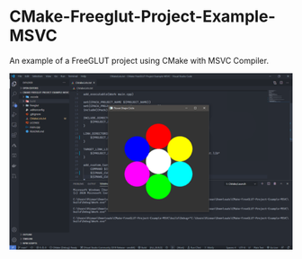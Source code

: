 # CMake-Freeglut-Project-Example-MSVC

An example of a FreeGLUT project using CMake with MSVC Compiler.

![VSCode Screenshot](screenshot.png "Title")
